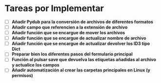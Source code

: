 
# Tareas por Implementar

 - [ ] **Añadir Pydub para la conversión de archivos de diferentes formatos**
 - [ ] **Añadir campo que referencien a la extensión de archivo**
 - [ ] **Añadir función que se encargue de mover los archivos**
 - [ ] **Añadir función que se encargue de actualizar nombre de archivo**
 - [ ] **Añadir función que se encargue de actualizar devolver los ID3 tipo Dict**
 - [ ] **Preparar bien los diferentes pasos del formulario principal**
 - [ ] **Función al pulsar save que devuelva las etiquetas añadidas al archivo y actualice los campos**
 - [ ] **Añadir automatización al crear las carpetas principales en Linux (y permisos)**